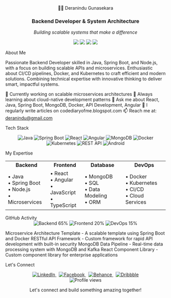 <div align="center">👨‍💻 Deranindu Gunasekara</div>
<div align="center">
  <h3>Backend Developer & System Architecture </h3>
  <p><em>Building scalable systems that make a difference</em></p>
  <p>
    <a href="https://linkedin.com/in/deranindu-gunasekara"><img src="https://img.shields.io/badge/-Deranindu%20Gunasekara-0077B5?style=flat&logo=Linkedin&logoColor=white"/></a>
    <a href="mailto:deranindu@gmail.com"><img src="https://img.shields.io/badge/-deranindu@gmail.com-D14836?style=flat&logo=Gmail&logoColor=white"/></a>
    <a href="http://codediaryofme.blogspot.com"><img src="https://img.shields.io/badge/-Tech%20Blog-FF5722?style=flat&logo=blogger&logoColor=white"/></a>
    <a href="https://stackoverflow.com/users/deranindu"><img src="https://img.shields.io/badge/-Stack%20Overflow-FE7A16?style=flat&logo=stack-overflow&logoColor=white"/></a>
  </p>
</div>
About Me

Passionate Backend Developer skilled in Java, Spring Boot, and Node.js, with a focus on building scalable APIs and microservices. Enthusiastic about CI/CD pipelines, Docker, and Kubernetes to craft efficient and modern solutions. Combining technical expertise with innovative thinking to deliver smart, impactful systems.


🔭 Currently working on scalable microservices architectures
🌱 Always learning about cloud-native development patterns
💬 Ask me about React, Java, Spring Boot, MongoDB, Docker, API Development, Angular
📝 I regularly write articles on codediaryofme.blogspot.com
📫 Reach me at: deranindu@gmail.com

Tech Stack
<p align="center">
  <img src="https://img.shields.io/badge/Java-ED8B00?style=for-the-badge&logo=openjdk&logoColor=white" alt="Java"/>
  <img src="https://img.shields.io/badge/Spring%20Boot-6DB33F?style=for-the-badge&logo=spring-boot&logoColor=white" alt="Spring Boot"/>
  <img src="https://img.shields.io/badge/React-20232A?style=for-the-badge&logo=react&logoColor=61DAFB" alt="React"/>
  <img src="https://img.shields.io/badge/Angular-DD0031?style=for-the-badge&logo=angular&logoColor=white" alt="Angular"/>
  <img src="https://img.shields.io/badge/MongoDB-4EA94B?style=for-the-badge&logo=mongodb&logoColor=white" alt="MongoDB"/>
  <img src="https://img.shields.io/badge/Docker-2CA5E0?style=for-the-badge&logo=docker&logoColor=white" alt="Docker"/>
  <img src="https://img.shields.io/badge/Kubernetes-326CE5?style=for-the-badge&logo=kubernetes&logoColor=white" alt="Kubernetes"/>
  <img src="https://img.shields.io/badge/REST%20API-FF6C37?style=for-the-badge&logo=postman&logoColor=white" alt="REST API"/>
  <img src="https://img.shields.io/badge/Android-3DDC84?style=for-the-badge&logo=android&logoColor=white" alt="Android"/>
</p>
My Expertise
<div align="center">
  <table>
    <tr>
      <td align="center"><b>Backend</b></td>
      <td align="center"><b>Frontend</b></td>
      <td align="center"><b>Database</b></td>
      <td align="center"><b>DevOps</b></td>
    </tr>
    <tr>
      <td>
        • Java<br/>
        • Spring Boot<br/>
        • Node.js<br/>
        • Microservices
      </td>
      <td>
        • React<br/>
        • Angular<br/>
        • JavaScript<br/>
        • TypeScript
      </td>
      <td>
        • MongoDB<br/>
        • SQL<br/>
        • Data Modeling<br/>
        • ORM
      </td>
      <td>
        • Docker<br/>
        • Kubernetes<br/>
        • CI/CD<br/>
        • Cloud Services
      </td>
    </tr>
  </table>
</div>
GitHub Activity
<div align="center">
  <img src="https://img.shields.io/badge/Backend-65%25-brightgreen?style=flat-square" alt="Backend 65%" />
  <img src="https://img.shields.io/badge/Frontend-20%25-blue?style=flat-square" alt="Frontend 20%" />
  <img src="https://img.shields.io/badge/DevOps-15%25-orange?style=flat-square" alt="DevOps 15%" />
</div>
<div align="center">

  <!-- Note: You'll need to set up the snake animation action in your GitHub repository -->
</div>

Microservice Architecture Template - A scalable template using Spring Boot and Docker
RESTful API Framework - Custom framework for rapid API development with built-in security
MongoDB Data Pipeline - Real-time data processing system with MongoDB and Kafka
React Component Library - Custom component library for enterprise applications

Let's Connect
<div align="center">
  <a href="https://linkedin.com/in/deranindu-gunasekara">
    <img src="https://img.shields.io/badge/linkedin-%230077B5.svg?&style=for-the-badge&logo=linkedin&logoColor=white" alt="LinkedIn" />
  </a>
  &nbsp;
  <a href="https://fb.com/deranindu-gunasekara">
    <img src="https://img.shields.io/badge/facebook-%231877F2.svg?&style=for-the-badge&logo=facebook&logoColor=white" alt="Facebook" />
  </a>
  &nbsp;
  <a href="https://www.behance.net/deranindu-gunasekara">
    <img src="https://img.shields.io/badge/behance-%231769FF.svg?&style=for-the-badge&logo=behance&logoColor=white" alt="Behance" />
  </a>
  &nbsp;
  <a href="https://dribbble.com/deranindu-gunasekara">
    <img src="https://img.shields.io/badge/dribbble-%23EA4C89.svg?&style=for-the-badge&logo=dribbble&logoColor=white" alt="Dribbble" />
  </a>
</div>

<div align="center">
  <img src="https://komarev.com/ghpvc/?username=deranindu&label=Profile%20views&color=0e75b6&style=flat" alt="Profile views" />


  <p>Let's connect and build something amazing together!</p>
</div>
